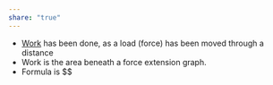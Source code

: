 ```yaml
---
share: "true"
---
```


- [Work](Work%20Done.md) has been done, as a load (force) has been moved through a distance 
- Work is the area beneath a force extension graph.
- Formula is $$
